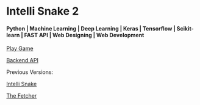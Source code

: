 # Intelli Snake 2
#### Python | Machine Learning | Deep Learning | Keras | Tensorflow | Scikit-learn | FAST API | Web Designing | Web Development
[Play Game](https://geetu040.github.io/intelli-snake-2/)

[Backend API](https://github.com/geetu040/intelli-snake-2)

Previous Versions: 

[Intelli Snake](https://intelli-snake.herokuapp.com/)

[The Fetcher](https://the-fetcher.herokuapp.com/)